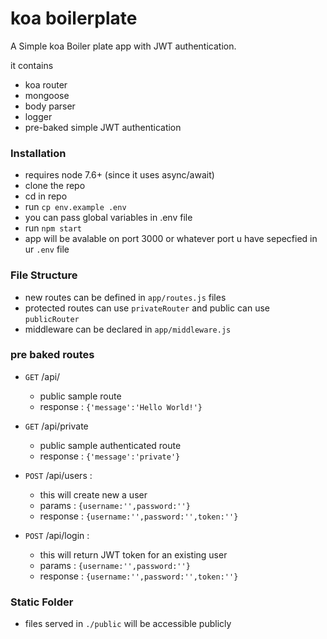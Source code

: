 # koa boilerplate

A Simple koa Boiler plate app with JWT authentication.

it contains

- koa router
- mongoose
- body parser
- logger
- pre-baked simple JWT authentication

### Installation

- requires node 7.6+ (since it uses async/await)
- clone the repo
- cd in repo
- run `cp env.example .env`
- you can pass global variables in .env file
- run `npm start`
- app will be avalable on port 3000 or whatever port u have sepecfied in ur `.env` file

### File Structure

- new routes can be defined in `app/routes.js` files
- protected routes can use `privateRouter` and public can use `publicRouter`
- middleware can be declared in `app/middleware.js`

### pre baked routes

- `GET` /api/

  - public sample route
  - response : `{'message':'Hello World!'}`

- `GET` /api/private

  - public sample authenticated route
  - response : `{'message':'private'}`

- `POST` /api/users :
  - this will create new a user
  - params : `{username:'',password:''}`
  - response : `{username:'',password:'',token:''}`
- `POST` /api/login :
  - this will return JWT token for an existing user
  - params : `{username:'',password:''}`
  - response : `{username:'',password:'',token:''}`

### Static Folder

- files served in `./public` will be accessible publicly

